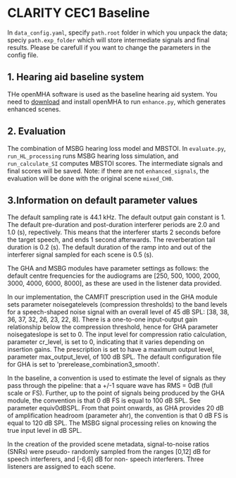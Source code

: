 # CLARITY CEC1 Baseline
In `data_config.yaml`, specify `path.root` folder in which you unpack the data; speciy `path.exp_folder` which will store intermediate signals and final results. Please be carefull if you want to change the parameters in the config file.

## 1. Hearing aid baseline system
THe openMHA software is used as the baseline hearing aid system. You need to [download](http://www.openmha.org/download/) and install openMHA to run `enhance.py`, which generates enhanced scenes.

## 2. Evaluation
The combination of MSBG hearing loss model and MBSTOI.  In `evaluate.py`, `run_HL_processing` runs MSBG hearing loss simulation, and `run_calculate_SI` computes MBSTOI scores. The intermediate signals and final scores will be saved. Note: if there are not `enhanced_signals`, the evaluation will be done with the original scene `mixed_CH0`.

## 3.Information on default parameter values
The default sampling rate is 44.1 kHz. The default output gain constant is 1. The default pre-duration and post-duration interferer periods are 2.0 and 1.0 (s), repectively. This means that the interferer starts 2 seconds before the target speech, and ends 1 second afterwards. The reverberation tail duration is 0.2 (s). The default duration of the ramp into and out of the interferer signal sampled for each scene is 0.5 (s).

The GHA and MSBG modules have parameter settings as follows: the default centre frequencies for the audiograms are [250, 500, 1000, 2000, 3000, 4000, 6000, 8000], as these are used in the listener data provided.

In our implementation, the CAMFIT prescription used in the GHA module sets parameter noisegatelevels (compression thresholds) to the band levels for a speech-shaped noise signal with an overall level of 45 dB SPL: [38, 38, 36, 37, 32, 26, 23, 22, 8]. There is a one-to-one input-output gain relationship below the compression threshold, hence for GHA parameter noisegateslope is set to 0. The input level for compression ratio calculation, parameter cr_level, is set to 0, indicating that it varies depending on insertion gains. The prescription is set to have a maximum output level, parameter max_output_level, of 100 dB SPL. The default configuration file for GHA is set to 'prerelease_combination3_smooth'.

In the baseline, a convention is used to estimate the level of signals as they pass through the pipeline: that a +/-1 square wave has RMS = 0dB (full scale or FS). Further, up to the point of signals being produced by the GHA module, the convention is that 0 dB FS is equal to 100 dB SPL. See parameter equiv0dBSPL. From that point onwards, as GHA provides 20 dB of amplification headroom (parameter ahr), the convention is that 0 dB FS is equal to 120 dB SPL. The MSBG signal processing relies on knowing the true input level in dB SPL.

In the creation of the provided scene metadata, signal-to-noise ratios (SNRs) were pseudo- randomly sampled from the ranges [0,12] dB for speech interferers, and [-6,6] dB for non- speech interferers. Three listeners are assigned to each scene.
